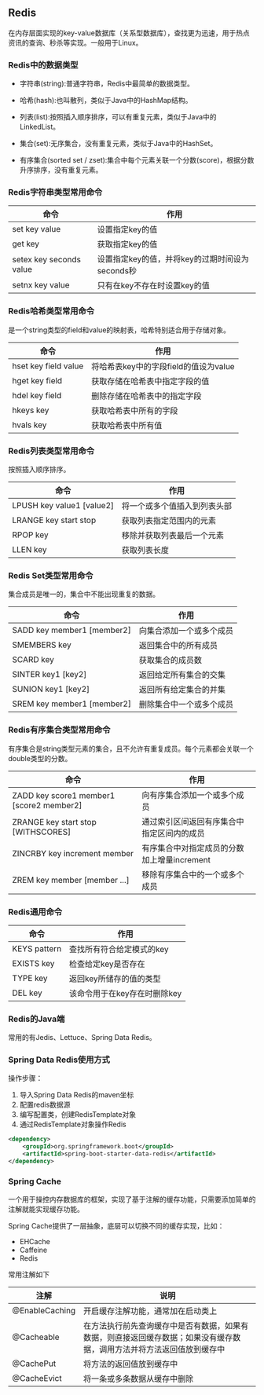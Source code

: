 ## Redis

在内存层面实现的key-value数据库（关系型数据库），查找更为迅速，用于热点资讯的查询、秒杀等实现。一般用于Linux。



### Redis中的数据类型

- 字符串(string):普通字符串，Redis中最简单的数据类型。

- 哈希(hash):也叫散列，类似于Java中的HashMap结构。

- 列表(list):按照插入顺序排序，可以有重复元素，类似于Java中的LinkedList。
- 集合(set):无序集合，没有重复元素，类似于Java中的HashSet。
- 有序集合(sorted set / zset):集合中每个元素关联一个分数(score)，根据分数升序排序，没有重复元素。



### Redis字符串类型常用命令

| 命令                    | 作用                                            |
| ----------------------- | ----------------------------------------------- |
| set key value           | 设置指定key的值                                 |
| get key                 | 获取指定key的值                                 |
| setex key seconds value | 设置指定key的值，并将key的过期时间设为seconds秒 |
| setnx key value         | 只有在key不存在时设置key的值                    |



### Redis哈希类型常用命令

是一个string类型的field和value的映射表，哈希特别适合用于存储对象。

| 命令                 | 作用                                  |
| -------------------- | ------------------------------------- |
| hset key field value | 将哈希表key中的字段field的值设为value |
| hget key field       | 获取存储在哈希表中指定字段的值        |
| hdel key field       | 删除存储在哈希表中的指定字段          |
| hkeys key            | 获取哈希表中所有的字段                |
| hvals key            | 获取哈希表中所有值                    |



### Redis列表类型常用命令

按照插入顺序排序。

| 命令                      | 作用                         |
| ------------------------- | ---------------------------- |
| LPUSH key value1 [value2] | 将一个或多个值插入到列表头部 |
| LRANGE key start stop     | 获取列表指定范围内的元素     |
| RPOP key                  | 移除并获取列表最后一个元素   |
| LLEN key                  | 获取列表长度                 |



### Redis Set类型常用命令

集合成员是唯一的，集合中不能出现重复的数据。

| 命令                       | 作用                     |
| -------------------------- | ------------------------ |
| SADD key member1 [member2] | 向集合添加一个或多个成员 |
| SMEMBERS key               | 返回集合中的所有成员     |
| SCARD key                  | 获取集合的成员数         |
| SINTER key1 [key2]         | 返回给定所有集合的交集   |
| SUNION key1 [key2]         | 返回所有给定集合的并集   |
| SREM key member1 [member2] | 删除集合中一个或多个成员 |



### Redis有序集合类型常用命令

有序集合是string类型元素的集合，且不允许有重复成员。每个元素都会关联一个double类型的分数。

| 命令                                     | 作用                                        |
| ---------------------------------------- | ------------------------------------------- |
| ZADD key score1 member1 [score2 member2] | 向有序集合添加一个或多个成员                |
| ZRANGE key start stop [WITHSCORES]       | 通过索引区间返回有序集合中指定区间内的成员  |
| ZINCRBY key increment member             | 有序集合中对指定成员的分数加上增量increment |
| ZREM key member [member ...]             | 移除有序集合中的一个或多个成员              |



### Redis通用命令

| 命令         | 作用                         |
| ------------ | ---------------------------- |
| KEYS pattern | 查找所有符合给定模式的key    |
| EXISTS key   | 检查给定key是否存在          |
| TYPE key     | 返回key所储存的值的类型      |
| DEL key      | 该命令用于在key存在时删除key |



### Redis的Java端

常用的有Jedis、Lettuce、Spring Data Redis。



### Spring Data Redis使用方式

操作步骤：

1. 导入Spring Data Redis的maven坐标
2. 配置redis数据源
3. 编写配置类，创建RedisTemplate对象
4. 通过RedisTemplate对象操作Redis



```xml
<dependency>
    <groupId>org.springframework.boot</groupId>
    <artifactId>spring-boot-starter-data-redis</artifactId>
</dependency>
```





### Spring Cache

一个用于操控内存数据库的框架，实现了基于注解的缓存功能，只需要添加简单的注解就能实现缓存功能。

Spring Cache提供了一层抽象，底层可以切换不同的缓存实现，比如：

- EHCache
- Caffeine
- Redis



常用注解如下

| 注解           | 说明                                                         |
| -------------- | ------------------------------------------------------------ |
| @EnableCaching | 开启缓存注解功能，通常加在启动类上                           |
| @Cacheable     | 在方法执行前先查询缓存中是否有数据，如果有数据，则直接返回缓存数据；如果没有缓存数据，调用方法并将方法返回值放到缓存中 |
| @CachePut      | 将方法的返回值放到缓存中                                     |
| @CacheEvict    | 将一条或多条数据从缓存中删除                                 |

